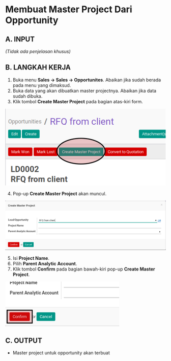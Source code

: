 # Membuat Master Project Dari Opportunity

## A. INPUT

*(Tidak ada penjelasan khusus)*

## B. LANGKAH KERJA

1. Buka menu **Sales -> Sales -> Opportunites**. Abaikan jika sudah berada pada menu yang dimaksud.
2. Buka data yang akan dibuatkan master projectnya. Abaikan jika data sudah dibuka.
3. Klik tombol **Create Master Project** pada bagian atas-kiri form.

![](../../img/opportunity/tombol-create-master-project.png)


4. Pop-up **Create Master Project** akan muncul.

![](../../img/opportunity/pop-up-create-master-project.png)

5. Isi **Project Name**.
6. Pilih **Parent Analytic Account**.
7. Klik tombol **Confirm** pada bagian bawah-kiri pop-up **Create Master Project**.

![](../../img/opportunity/tombol-confirm-pop-up-create-master-project.png)

## C. OUTPUT

* Master project untuk opportunity akan terbuat
